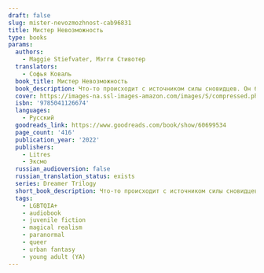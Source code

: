 ```yaml
---
draft: false
slug: mister-nevozmozhnost-cab96831
title: Мистер Невозможность
type: books
params:
  authors:
    - Maggie Stiefvater, Мэгги Стивотер
  translators:
    - Софья Коваль
  book_title: Мистер Невозможность
  book_description: Что-то происходит с источником силы сновидцев. Он блокируется. Уменьшается. Становится слабее. Если он исчезнет совсем, что же тогда случится со сновидцами и теми, кто от них зависит? Ронан Линч не намерен бездействовать. Вместе со своим наставником Брайдом он готов сделать все необходимое, чтобы спасти сновидцев... даже если это уведет его слишком далеко. Джордан Хеннесси знает, что не выживет, если сновидцы потерпят неудачу. Поэтому она отправляется в темный подземный мир, чтобы найти предмет, который может ее поддержать. Кармен Фарух-Лейн боится сновидцев — именно поэтому она согласилась их выследить. Но чем ближе она подбирается к ним, тем противоречивее становятся ее чувства. Уничтожат ли сновидцы мир... или мир падет сам?
  cover: https://images-na.ssl-images-amazon.com/images/S/compressed.photo.goodreads.com/books/1648387805i/60699534.jpg
  isbn: '9785041126674'
  languages:
    - Русский
  goodreads_link: https://www.goodreads.com/book/show/60699534
  page_count: '416'
  publication_year: '2022'
  publishers:
    - Litres
    - Эксмо
  russian_audioversion: false
  russian_translation_status: exists
  series: Dreamer Trilogy
  short_book_description: Что-то происходит с источником силы сновидцев. Он блокируется.
  tags:
    - LGBTQIA+
    - audiobook
    - juvenile fiction
    - magical realism
    - paranormal
    - queer
    - urban fantasy
    - young adult (YA)
---
```


